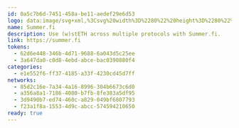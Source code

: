 ```yaml
---
id: 0a5c7b6d-7451-458a-be11-aedef29e6d53
logo: data:image/svg+xml,%3Csvg%20width%3D%2280%22%20height%3D%2280%22%20viewBox%3D%220%200%2080%2080%22%20fill%3D%22none%22%20xmlns%3D%22http%3A%2F%2Fwww.w3.org%2F2000%2Fsvg%22%3E%0A%3Cpath%20fill-rule%3D%22evenodd%22%20clip-rule%3D%22evenodd%22%20d%3D%22M51.88%2047.7166C51.88%2041.9622%2047.4881%2038.4103%2040.5039%2036.8474L35.752%2035.9949C33.664%2035.5687%2032.08%2034.7162%2032.08%2032.7982C32.08%2030.809%2034.024%2029.6723%2036.472%2029.6723C39.3521%2029.6723%2041.224%2031.3773%2041.584%2034.2189L50.872%2032.6561C49.7919%2025.9783%2044.536%2022%2036.976%2022C29.344%2022%2022.576%2025.9783%2022.576%2033.0113C22.576%2038.8365%2026.896%2042.4595%2033.5199%2044.0224L37.84%2044.875C39.856%2045.3012%2041.8%2046.2247%2041.8%2048.2138C41.8%2050.0609%2040%2051.4106%2036.976%2051.4106C34.0959%2051.4106%2031.72%2049.8478%2031.288%2046.793L22%2048.4269C23.224%2055.0337%2029.344%2058.9408%2036.976%2058.9408C45.256%2058.9408%2051.88%2054.8916%2051.88%2047.7166ZM51.9999%2059C51.9999%2055.7305%2054.6862%2053.08%2058%2053.08C61.3137%2053.08%2064%2055.7305%2064%2059H51.9999Z%22%20fill%3D%22url(%23paint0_linear_1928_1247)%22%2F%3E%0A%3Cg%20opacity%3D%220.6%22%20filter%3D%22url(%23filter0_f_1928_1247)%22%3E%0A%3Cpath%20fill-rule%3D%22evenodd%22%20clip-rule%3D%22evenodd%22%20d%3D%22M50.0343%2042.9364C50.0343%2037.8041%2046.0606%2034.6362%2039.7417%2033.2423L35.4423%2032.4819C33.5531%2032.1018%2032.12%2031.3415%2032.12%2029.6308C32.12%2027.8566%2033.8789%2026.8429%2036.0938%2026.8429C38.6995%2026.8429%2040.3931%2028.3635%2040.7189%2030.8979L49.1223%2029.504C48.1451%2023.5482%2043.3897%2020%2036.5497%2020C29.6446%2020%2023.5211%2023.5482%2023.5211%2029.8209C23.5211%2035.0163%2027.4297%2038.2477%2033.4228%2039.6416L37.3315%2040.402C39.1554%2040.7821%2040.9143%2041.6058%2040.9143%2043.3799C40.9143%2045.0273%2039.2857%2046.2311%2036.5497%2046.2311C33.9439%2046.2311%2031.7943%2044.8372%2031.4034%2042.1127L23%2043.5699C24.1074%2049.4625%2029.6446%2052.9472%2036.5497%2052.9472C44.0411%2052.9472%2050.0343%2049.3357%2050.0343%2042.9364ZM50.1428%2053C50.1428%2050.0839%2052.5732%2047.72%2055.5715%2047.72C58.5696%2047.72%2061%2050.0839%2061%2053H50.1428Z%22%20fill%3D%22url(%23paint1_linear_1928_1247)%22%2F%3E%0A%3C%2Fg%3E%0A%3Cdefs%3E%0A%3Cfilter%20id%3D%22filter0_f_1928_1247%22%20x%3D%2216%22%20y%3D%2213%22%20width%3D%2252%22%20height%3D%2247%22%20filterUnits%3D%22userSpaceOnUse%22%20color-interpolation-filters%3D%22sRGB%22%3E%0A%3CfeFlood%20flood-opacity%3D%220%22%20result%3D%22BackgroundImageFix%22%2F%3E%0A%3CfeBlend%20mode%3D%22normal%22%20in%3D%22SourceGraphic%22%20in2%3D%22BackgroundImageFix%22%20result%3D%22shape%22%2F%3E%0A%3CfeGaussianBlur%20stdDeviation%3D%223.5%22%20result%3D%22effect1_foregroundBlur_1928_1247%22%2F%3E%0A%3C%2Ffilter%3E%0A%3ClinearGradient%20id%3D%22paint0_linear_1928_1247%22%20x1%3D%2222%22%20y1%3D%2222%22%20x2%3D%2269.2998%22%20y2%3D%2250.0693%22%20gradientUnits%3D%22userSpaceOnUse%22%3E%0A%3Cstop%20stop-color%3D%22%230689AD%22%2F%3E%0A%3Cstop%20offset%3D%220.557%22%20stop-color%3D%22%23E7A77F%22%2F%3E%0A%3Cstop%20offset%3D%221%22%20stop-color%3D%22%23E97047%22%2F%3E%0A%3C%2FlinearGradient%3E%0A%3ClinearGradient%20id%3D%22paint1_linear_1928_1247%22%20x1%3D%2223%22%20y1%3D%2220%22%20x2%3D%2265.4735%22%20y2%3D%2245.5689%22%20gradientUnits%3D%22userSpaceOnUse%22%3E%0A%3Cstop%20stop-color%3D%22%230689AD%22%2F%3E%0A%3Cstop%20offset%3D%220.557%22%20stop-color%3D%22%23E7A77F%22%2F%3E%0A%3Cstop%20offset%3D%221%22%20stop-color%3D%22%23E97047%22%2F%3E%0A%3C%2FlinearGradient%3E%0A%3C%2Fdefs%3E%0A%3C%2Fsvg%3E%0A
name: Summer.fi
description: Use (w)stETH across multiple protocols with Summer.fi.
link: https://summer.fi
tokens:
  - 62d6e448-346b-4d71-9688-6a043d5c25ee
  - 3a647da0-c0d8-4ebd-abce-bac0390880f4
categories:
  - e1e552f6-ff37-4185-a33f-4230cd45d7ff
networks:
  - 85d2c16e-7a34-4a16-8996-304b6673c6d0
  - a356a8a1-7186-4080-b7fb-8fe383a5df95
  - 3d9490b7-ed74-460c-a829-049bf6807793
  - f23a1f8a-1553-4d9c-abcc-574594210650
ready: true
---
```

